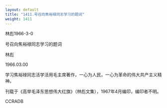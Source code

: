 ```yaml
---
layout: default
title: "1411.号召向焦裕禄同志学习的题词"
weight: 1411
---
```


林彪1966-3-0

号召向焦裕禄同志学习的题词

林彪

1966.03.00

学习焦裕禄同志活学活用毛主席著作，一心为人民，一心为革命的伟大共产主义精神。

刊载于《高举毛泽东思想伟大红旗》（林彪文集），1967年4月编印，编印者不明。

CCRADB

